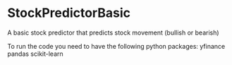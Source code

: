 # StockPredictorBasic
A basic stock predictor that predicts stock movement (bullish or bearish)

To run the code you need to have the following python packages:
yfinance
pandas
scikit-learn
